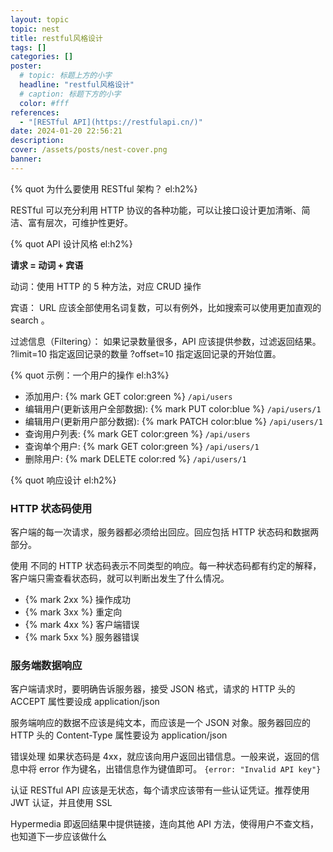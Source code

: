 ```yaml
---
layout: topic
topic: nest
title: restful风格设计
tags: []
categories: []
poster:
  # topic: 标题上方的小字
  headline: "restful风格设计"
  # caption: 标题下方的小字
  color: #fff
references:
  - "[RESTful API](https://restfulapi.cn/)"
date: 2024-01-20 22:56:21
description:
cover: /assets/posts/nest-cover.png
banner:
---
```


{% quot 为什么要使用 RESTful 架构？ el:h2%}

RESTful 可以充分利用 HTTP 协议的各种功能，可以让接口设计更加清晰、简洁、富有层次，可维护性更好。

{% quot API 设计风格 el:h2%}

<!-- {% note 一共支持12种颜色，可以满足几乎所有的需求了。 color 可设置 red、orange、yellow、green、cyan、blue、purple、light、dark、warning、error 几种取值。 %} -->

**请求 = 动词 + 宾语**

动词：使用 HTTP 的 5 种方法，对应 CRUD 操作

宾语： URL 应该全部使用名词复数，可以有例外，比如搜索可以使用更加直观的 search 。

过滤信息（Filtering）： 如果记录数量很多，API 应该提供参数，过滤返回结果。 ?limit=10 指定返回记录的数量 ?offset=10 指定返回记录的开始位置。

{% quot 示例：一个用户的操作 el:h3%}

- 添加用户: {% mark GET color:green %} `/api/users`
- 编辑用户(更新该用户全部数据): {% mark PUT color:blue %} `/api/users/1`
- 编辑用户(更新用户部分数据): {% mark PATCH color:blue %} `/api/users/1`
- 查询用户列表: {% mark GET color:green %} `/api/users`
- 查询单个用户: {% mark GET color:green %} `/api/users/1`
- 删除用户: {% mark DELETE color:red %} `/api/users/1`

{% quot 响应设计 el:h2%}

### HTTP 状态码使用

客户端的每一次请求，服务器都必须给出回应。回应包括 HTTP 状态码和数据两部分。

使用 不同的 HTTP 状态码表示不同类型的响应。每一种状态码都有约定的解释，客户端只需查看状态码，就可以判断出发生了什么情况。

- {% mark 2xx %} 操作成功
- {% mark 3xx %} 重定向
- {% mark 4xx %} 客户端错误
- {% mark 5xx %} 服务器错误

### 服务端数据响应

客户端请求时，要明确告诉服务器，接受 JSON 格式，请求的 HTTP 头的 ACCEPT 属性要设成 application/json

服务端响应的数据不应该是纯文本，而应该是一个 JSON 对象。服务器回应的 HTTP 头的 Content-Type 属性要设为 application/json

错误处理 如果状态码是 4xx，就应该向用户返回出错信息。一般来说，返回的信息中将 error 作为键名，出错信息作为键值即可。 `{error: "Invalid API key"}`

认证 RESTful API 应该是无状态，每个请求应该带有一些认证凭证。推荐使用 JWT 认证，并且使用 SSL

Hypermedia 即返回结果中提供链接，连向其他 API 方法，使得用户不查文档，也知道下一步应该做什么
